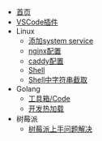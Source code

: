 * [首页](/)
* [VSCode插件](/golang/vscode-plugin.md)
* Linux
  - [添加system service](/linux/systemctl.md)
  - [nginx配置](/linux/nginx.md)
  - [caddy配置](/linux/caddy.md)
  - [Shell](/linux/shell.md)
  - [Shell中字符串截取](/linux/string-sub.md)
* Golang
  - [工具箱/Code](/golang/toolbox.md)
  - [开发热加载](/golang/hot-reload.md)
* 树莓派
  - [树莓派上手问题解决](/raspberry/problem.md)